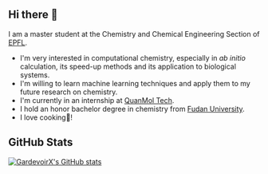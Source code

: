 ## Hi there 👋

I am a master student at the Chemistry and Chemical Engineering Section of [EPFL](https://www.epfl.ch/en/).

 - I'm very interested in computational chemistry, especially in _ab initio_ calculation, its speed-up methods and its application to biological systems.
 - I'm willing to learn machine learning techniques and apply them to my future research on chemistry.
 - I'm currently in an internship at [QuanMol Tech](https://quanmol.com/).
 - I hold an honor bachelor degree in chemistry from [Fudan University](https://www.fudan.edu.cn/en/).
 - I love cooking🍳\!

## GitHub Stats
[![GardevoirX's GitHub stats](https://github-readme-stats-six-rust-47.vercel.app/api?username=GardevoirX)](https://github.com/anuraghazra/github-readme-stats)
<!--
**GardevoirX/GardevoirX** is a ✨ _special_ ✨ repository because its `README.md` (this file) appears on your GitHub profile.

Here are some ideas to get you started:

- 🔭 I’m currently working on ...
- 🌱 I’m currently learning ...
- 👯 I’m looking to collaborate on ...
- 🤔 I’m looking for help with ...
- 💬 Ask me about ...
- 📫 How to reach me: ...
- 😄 Pronouns: ...
- ⚡ Fun fact: ...
-->

